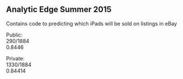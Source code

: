 ## Analytic Edge Summer 2015

Contains code to predicting which iPads will be sold on listings in eBay  

Public:  
290/1884  
0.8446  

Private:  
1330/1884  
0.84414  
